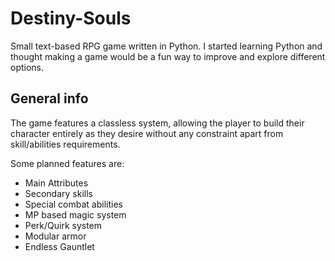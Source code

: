 # Destiny-Souls
Small text-based RPG game written in Python.
I started learning Python and thought making a game would be a fun way to improve and explore different options.

## General info
The game features a classless system, allowing the player to build their character entirely as they desire without any constraint apart from skill/abilities requirements.

Some planned features are:
- Main Attributes
- Secondary skills
- Special combat abilities
- MP based magic system
- Perk/Quirk system
- Modular armor
- Endless Gauntlet